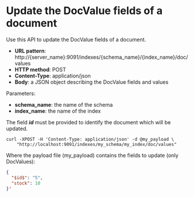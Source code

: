 # Update the DocValue fields of a document

Use this API to update the DocValue fields of a document.

* **URL pattern**: http://{server_name}:9091/indexes/{schema_name}/{index_name}/doc/values
* **HTTP method**: POST
* **Content-Type**: application/json
* **Body**: a JSON object describing the DocValue fields and values

Parameters:

* **schema_name**: the name of the schema
* **index_name**: the name of the index

The field **$id$** must be provided to identify the document which will be updated.

```shell
curl -XPOST -H 'Content-Type: application/json' -d @my_payload \
    "http://localhost:9091/indexes/my_schema/my_index/doc/values"
```

Where the payload file (my_payload) contains the fields to update (only DocValues):

```json
{
  "$id$": "5",
  "stock": 10
}'
```
